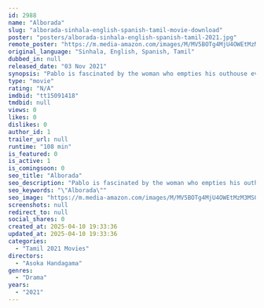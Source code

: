 ```yaml
---
id: 2988
name: "Alborada"
slug: "alborada-sinhala-english-spanish-tamil-movie-download"
poster: "posters/alborada-sinhala-english-spanish-tamil-2021.jpg"
remote_poster: "https://m.media-amazon.com/images/M/MV5BOTg4MjU4OWEtMzM3MS00MjY5LWFhNGMtNmEwNmI1MTJkZWQwXkEyXkFqcGdeQXVyNDcwMTM2OTk@._V1_SX300.jpg"
original_language: "Sinhala, English, Spanish, Tamil"
dubbed_in: null
released_date: "03 Nov 2021"
synopsis: "Pablo is fascinated by the woman who empties his outhouse every morning - she appears divine to him. He takes her hand and leads her into his bed shortly after arriving in Ceylon."
type: "movie"
rating: "N/A"
imdbid: "tt15091418"
tmdbid: null
views: 0
likes: 0
dislikes: 0
author_id: 1
trailer_url: null
runtime: "108 min"
is_featured: 0
is_active: 1
is_comingsoon: 0
seo_title: "Alborada"
seo_description: "Pablo is fascinated by the woman who empties his outhouse every morning - she appears divine to him. He takes her hand and leads her into his bed shortly after arriving in Ceylon."
seo_keywords: "\"Alborada\""
seo_image: "https://m.media-amazon.com/images/M/MV5BOTg4MjU4OWEtMzM3MS00MjY5LWFhNGMtNmEwNmI1MTJkZWQwXkEyXkFqcGdeQXVyNDcwMTM2OTk@._V1_SX300.jpg"
screenshots: null
redirect_to: null
social_shares: 0
created_at: 2025-04-10 19:33:36
updated_at: 2025-04-10 19:33:36
categories:
  - "Tamil 2021 Movies"
directors:
  - "Asoka Handagama"
genres:
  - "Drama"
years:
  - "2021"
---
```

